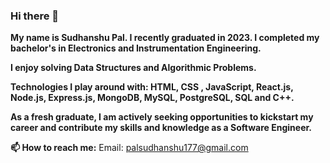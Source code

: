 ### Hi there 👋

**My name is Sudhanshu Pal. I recently graduated in 2023. I completed my bachelor's in Electronics and Instrumentation Engineering.**

**I enjoy solving Data Structures and Algorithmic Problems.**

**Technologies I play around with: HTML, CSS , JavaScript, React.js, Node.js, Express.js, MongoDB, MySQL, PostgreSQL, SQL and C++.**

**As a fresh graduate, I am actively seeking opportunities to kickstart my career and contribute my skills and knowledge as a Software Engineer.**

**📫 How to reach me:** Email: palsudhanshu177@gmail.com  
<!--
**sudhanshu27/sudhanshu27** is a ✨ _special_ ✨ repository because its `README.md` (this file) appears on your GitHub profile.

Here are some ideas to get you started:

- 🔭 I’m currently working on ...
- 🌱 I’m currently learning ...
- 👯 I’m looking to collaborate on ...
- 🤔 I’m looking for help with ...
- 💬 Ask me about ...
- 📫 How to reach me: ...
- 😄 Pronouns: ...
- ⚡ Fun fact: ...
-->
